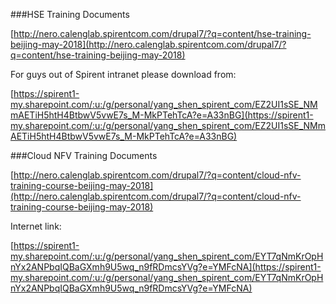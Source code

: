 ###HSE Training Documents

[http://nero.calenglab.spirentcom.com/drupal7/?q=content/hse-training-beijing-may-2018](http://nero.calenglab.spirentcom.com/drupal7/?q=content/hse-training-beijing-may-2018)

For guys out of Spirent intranet please download from:

[https://spirent1-my.sharepoint.com/:u:/g/personal/yang_shen_spirent_com/EZ2UI1sSE_NMmAETiH5htH4BtbwV5vwE7s_M-MkPTehTcA?e=A33nBG](https://spirent1-my.sharepoint.com/:u:/g/personal/yang_shen_spirent_com/EZ2UI1sSE_NMmAETiH5htH4BtbwV5vwE7s_M-MkPTehTcA?e=A33nBG)

###Cloud NFV Training Documents

[http://nero.calenglab.spirentcom.com/drupal7/?q=content/cloud-nfv-training-course-beijing-may-2018](http://nero.calenglab.spirentcom.com/drupal7/?q=content/cloud-nfv-training-course-beijing-may-2018)

Internet link:

[https://spirent1-my.sharepoint.com/:u:/g/personal/yang_shen_spirent_com/EYT7qNmKrOpHnYx2ANPbqIQBaGXmh9U5wq_n9fRDmcsYVg?e=YMFcNA](https://spirent1-my.sharepoint.com/:u:/g/personal/yang_shen_spirent_com/EYT7qNmKrOpHnYx2ANPbqIQBaGXmh9U5wq_n9fRDmcsYVg?e=YMFcNA)
